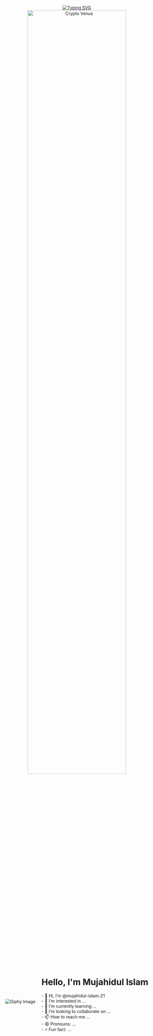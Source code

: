 
<div align="center">
  <a href="https://git.io/typing-svg"><img src="https://readme-typing-svg.demolab.com?font=Comic+Sans+MS&size=30&pause=1000&center=true&width=720&lines=Hi, There! I am a web developer;and 2+years+of+Experience+in+Web+and+Mobile responsive." alt="Typing SVG" /></a>
</div>
<div align="center">
  <img src="https://github.com/SP-XD/SP-XD/blob/main/images/dev-working_rounded.gif?raw=true" href="https://github.com/venuswhispers" alt="Crypto Venus"  width="80%"/><br> 
  



</div>






<div style="display: flex; flex-wrap: wrap; justify-content: center; align-items: center; text-align: left;">

  <!-- Image Section -->
  <div style="margin-right: 20px;">
    <img src="https://media3.giphy.com/media/jRf5fsn8G6YaogAWxn/200w.webp?cid=ecf05e4780pjr49nlnbyxwkdm2q6s3r3l10mpti65k3ukaht&rid=200w.webp&ct=s" alt="Giphy Image">
  </div>
  
  <!-- Text Section -->
  <div>
    <h1>Hello, I'm Mujahidul Islam</h1>
    <p>
      - 👋 Hi, I’m @mujahidul-islam-21<br>
      - 👀 I’m interested in ...<br>
      - 🌱 I’m currently learning ...<br>
      - 💞️ I’m looking to collaborate on ...<br>
      - 📫 How to reach me ...<br>
      - 😄 Pronouns: ...<br>
      - ⚡ Fun fact: ...<br>
    </p>
  </div>

</div>


